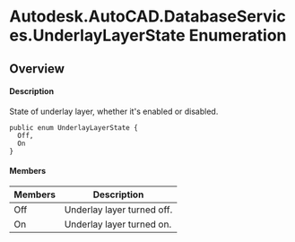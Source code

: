 # Autodesk.AutoCAD.DatabaseServices.UnderlayLayerState Enumeration

## Overview

#### Description
State of underlay layer, whether it's enabled or disabled.
```text
public enum UnderlayLayerState {
  Off,
  On
}
```

#### Members

| Members | Description |
| --- | --- |
| Off | Underlay layer turned off. |
| On | Underlay layer turned on. |